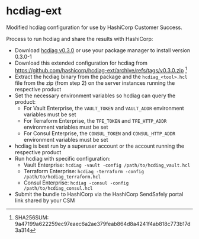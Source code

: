 # hcdiag-ext

Modified hcdiag configuration for use by HashiCorp Customer Success.

Process to run hcdiag and share the results with HashiCorp:

- Download [hcdiag v0.3.0](https://releases.hashicorp.com/hcdiag/0.3.0/) or use your package manager to install version 0.3.0-1
- Download this extended configuration for hcdiag from https://github.com/hashicorp/hcdiag-ext/archive/refs/tags/v0.3.0.zip [^1]
- Extract the hcdiag binary from the package and the `hcdiag_<tool>.hcl` file from the zip (from step 2) on the server instances running the respective product
- Set the necessary environment variables so hcdiag can query the product:
  - For Vault Enterprise, the `VAULT_TOKEN` and `VAULT_ADDR` environment variables must be set
  - For Terraform Enterprise, the `TFE_TOKEN` and `TFE_HTTP_ADDR` environment variables must be set
  - For Consul Enterprise, the `CONSUL_TOKEN` and `CONSUL_HTTP_ADDR` environment variables must be set
- hcdiag is best run by a superuser account or the account running the respective product
- Run hcdiag with specific configuration:
  - Vault Enterprise: `hcdiag -vault -config /path/to/hcdiag_vault.hcl`
  - Terraform Enterprise: `hcdiag -terraform -config /path/to/hcdiag_terraform.hcl`
  - Consul Enterprise: `hcdiag -consul -config /path/to/hcdiag_consul.hcl`
- Submit the bundle to HashiCorp via the HashiCorp SendSafely portal link shared by your CSM

[^1]: SHA256SUM: 9a47199a622259ec97eaec6a2ae379feab864d8a4241f4ab818c773b17d3a314
